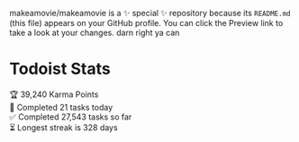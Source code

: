 makeamovie/makeamovie is a ✨ special ✨ repository because its `README.md` (this file) appears on your GitHub profile.
You can click the Preview link to take a look at your changes. darn right ya can

# Todoist Stats

<!-- TODO-IST:START -->
🏆  39,240 Karma Points           
🌸  Completed 21 tasks today           
✅  Completed 27,543 tasks so far           
⏳  Longest streak is 328 days
<!-- TODO-IST:END -->